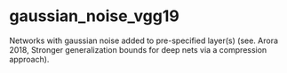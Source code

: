 # gaussian_noise_vgg19

Networks with gaussian noise added to pre-specified layer(s) (see. Arora 2018, Stronger generalization bounds for deep nets via a compression approach).
